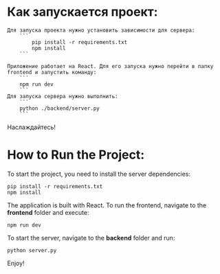 # Как запускается проект:
    Для запуска проекта нужно установить зависимости для сервера:
        ```
            pip install -r requirements.txt
            npm install
        ```

    Приложение работает на React. Для его запуска нужно перейти в папку frontend и запустить команду:
        ```
        npm run dev
        ```
    Для запуска сервера нужно выполнить:
        ```
        python ./backend/server.py
        ```
    
Наслаждайтесь!

# How to Run the Project:

To start the project, you need to install the server dependencies:

```
pip install -r requirements.txt
npm install
```

The application is built with React. To run the frontend, navigate to the **frontend** folder and execute:

```
npm run dev
```

To start the server, navigate to the **backend** folder and run:

```
python server.py
```

Enjoy!
